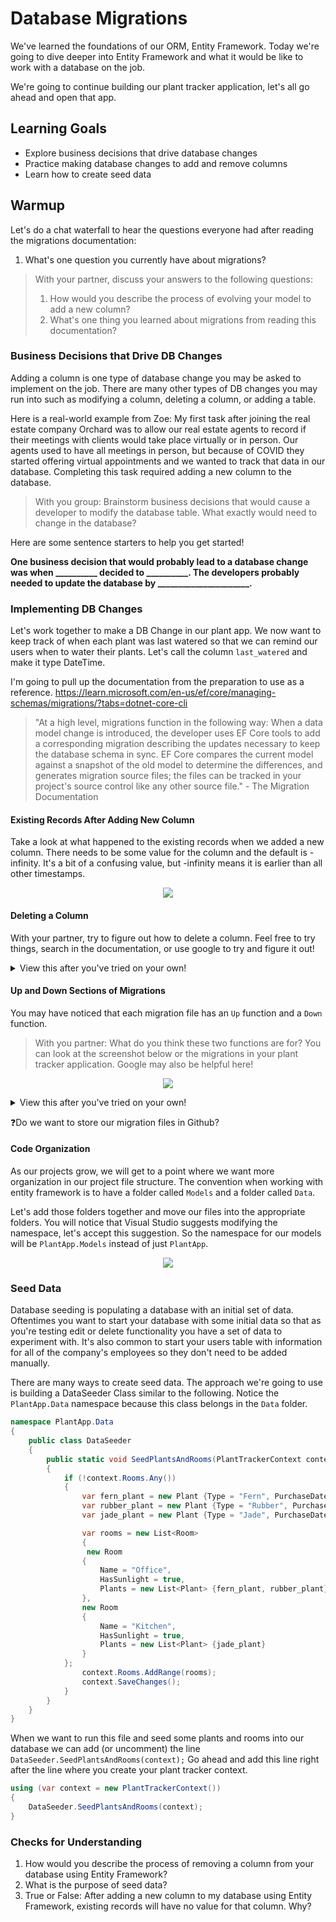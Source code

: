# Database Migrations

We've learned the foundations of our ORM, Entity Framework. Today we're going to dive deeper into Entity Framework and what it would be like to work with a database on the job. 

We're going to continue building our plant tracker application, let's all go ahead and open that app.

## Learning Goals
- Explore business decisions that drive database changes
- Practice making database changes to add and remove columns
- Learn how to create seed data

## Warmup

Let's do a chat waterfall to hear the questions everyone had after reading the migrations documentation:
1. What's one question you currently have about migrations?

> With your partner, discuss your answers to the following questions:
> 1. How would you describe the process of evolving your model to add a new column?
> 1. What's one thing you learned about migrations from reading this documentation?

### Business Decisions that Drive DB Changes

Adding a column is one type of database change you may be asked to implement on the job. There are many other types of DB changes you may run into such as modifying a column, deleting a column, or adding a table.

Here is a real-world example from Zoe: My first task after joining the real estate company Orchard was to allow our real estate agents to record if their meetings with clients would take place virtually or in person. Our agents used to have all meetings in person, but because of COVID they started offering virtual appointments and we wanted to track that data in our database. Completing this task required adding a new column to the database.

> With you group: Brainstorm business decisions that would cause a developer to modify the database table. What exactly would need to change in the database?

Here are some sentence starters to help you get started!

**One business decision that would probably lead to a database change was when __________ decided to __________. The developers probably needed to update the database by ______________________.**

### Implementing DB Changes

Let's work together to make a DB Change in our plant app. We now want to keep track of when each plant was last watered so that we can remind our users when to water their plants. Let's call the column `last_watered` and make it type DateTime.

<!-- Instructor note, I recommend scrolling down to this section https://learn.microsoft.com/en-us/ef/core/managing-schemas/migrations/?tabs=dotnet-core-cli#evolving-your-model and having the documentation open next to your visual studio code. Then you can model following along in the documentation and using it to find the commands needed for migrations. You need to switch over to viewing the `Visual Studio` tab instead of `.Net Core CLI`. And you run the commands in the Tools > NuGet Package Manager > Package Manager Console -->

I'm going to pull up the documentation from the preparation to use as a reference. https://learn.microsoft.com/en-us/ef/core/managing-schemas/migrations/?tabs=dotnet-core-cli

>"At a high level, migrations function in the following way:
>When a data model change is introduced, the developer uses EF Core tools to add a corresponding migration describing the updates necessary to keep the database schema in sync. EF Core compares the current model against a snapshot of the old model to determine the differences, and generates migration source files; the files can be tracked in your project's source control like any other source file." - The Migration Documentation

#### Existing Records After Adding New Column

Take a look at what happened to the existing records when we added a new column. There needs to be some value for the column and the default is -infinity. It's a bit of a confusing value, but -infinity means it is earlier than all other timestamps.

<p align='center'>
  <img src='../../Images/Week5/new_column_infinity.png'>
</p>

#### Deleting a Column

With your partner, try to figure out how to delete a column. Feel free to try things, search in the documentation, or use google to try and figure it out!

<details><summary>View this after you've tried on your own!</summary>
The data that existed in that column will be lost, but deleting the column only requires removing the field from the model, making a migration, and updating the database to apply that migration.

While this guide is for a SQLite database (another type of SQL database), the process is the same when using postgreSQL. https://www.learnentityframeworkcore5.com/whats-new-in-ef-core-5/drop-column-from-sqlite-database
</details>

#### Up and Down Sections of Migrations

You may have noticed that each migration file has an `Up` function and a `Down` function.

> With you partner: What do you think these two functions are for? You can look at the screenshot below or the migrations in your plant tracker application. Google may also be helpful here!

<p align='center'>
  <img src='../../Images/Week5/migration_up_and_down.png'>
</p>

<details><summary>View this after you've tried on your own!</summary>

The `up` function is the instructions for how to update the database when running `update-database`. 

The `down` function is the instructions for how to undo the changes made in this migration. It's uncommon to need to do this, but the option is available to undo a migration and revert to how the database looked before.

</details>

❓Do we want to store our migration files in Github?

#### Code Organization

As our projects grow, we will get to a point where we want more organization in our project file structure. The convention when working with entity framework is to have a folder called `Models` and a folder called `Data`. 

Let's add those folders together and move our files into the appropriate folders. You will notice that Visual Studio suggests modifying the namespace, let's accept this suggestion. So the namespace for our models will be `PlantApp.Models` instead of just `PlantApp`.

<p align='center'>
  <img src='../../Images/Week5/folder_structure.png'>
</p>

### Seed Data

Database seeding is populating a database with an initial set of data. Oftentimes you want to start your database with some initial data so that as you're testing edit or delete functionality you have a set of data to experiment with. It's also common to start your users table with information for all of the company's employees so they don't need to be added manually.

There are many ways to create seed data. The approach we're going to use is building a DataSeeder Class similar to the following. Notice the `PlantApp.Data` namespace because this class belongs in the `Data` folder.

<!-- Instructor note, there may be a nicer way to get these dates working, but this works and so I'm going to leave it for now. -->
```C#
namespace PlantApp.Data
{
    public class DataSeeder
    {
        public static void SeedPlantsAndRooms(PlantTrackerContext context)
        {
            if (!context.Rooms.Any())
            {
                var fern_plant = new Plant {Type = "Fern", PurchaseDate = DateTime.Parse("1975-06-15T13:45:30-07:00").ToUniversalTime()};
                var rubber_plant = new Plant {Type = "Rubber", PurchaseDate = DateTime.Parse("2021-01-15T11:45:02-07:00").ToUniversalTime()};
                var jade_plant = new Plant {Type = "Jade", PurchaseDate = DateTime.Parse("2021-01-15T11:45:02-07:00").ToUniversalTime()};

                var rooms = new List<Room>
                {
                 new Room
                {
                    Name = "Office",
                    HasSunlight = true,
                    Plants = new List<Plant> {fern_plant, rubber_plant}
                },
                new Room
                {
                    Name = "Kitchen",
                    HasSunlight = true,
                    Plants = new List<Plant> {jade_plant}
                }
            };
                context.Rooms.AddRange(rooms);
                context.SaveChanges();
            }
        }
    }
}
```

When we want to run this file and seed some plants and rooms into our database we can add (or uncomment) the line `DataSeeder.SeedPlantsAndRooms(context);` Go ahead and add this line right after the line where you create your plant tracker context.

```C#
using (var context = new PlantTrackerContext())
{
    DataSeeder.SeedPlantsAndRooms(context);
}
```

### Checks for Understanding
1. How would you describe the process of removing a column from your database using Entity Framework?
1. What is the purpose of seed data?
1. True or False: After adding a new column to my database using Entity Framework, existing records will have no value for that column. Why?